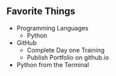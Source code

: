 
## Favorite Things 
- Programming Languages
  - Python
- GitHub
  - Complete Day one Training
  - Publish Portfolio on github.io
- Python from the Terminal
